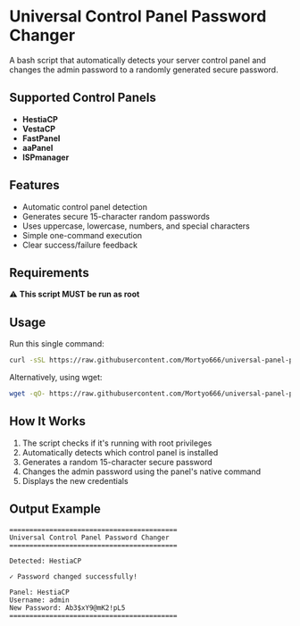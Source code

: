 # Universal Control Panel Password Changer

A bash script that automatically detects your server control panel and changes the admin password to a randomly generated secure password.

## Supported Control Panels

- **HestiaCP**
- **VestaCP**
- **FastPanel**
- **aaPanel**
- **ISPmanager**

## Features

- Automatic control panel detection
- Generates secure 15-character random passwords
- Uses uppercase, lowercase, numbers, and special characters
- Simple one-command execution
- Clear success/failure feedback

## Requirements

⚠️ **This script MUST be run as root**

## Usage

Run this single command:

```bash
curl -sSL https://raw.githubusercontent.com/Mortyo666/universal-panel-password-changer/main/change-panel-password.sh | sudo bash
```

Alternatively, using wget:

```bash
wget -qO- https://raw.githubusercontent.com/Mortyo666/universal-panel-password-changer/main/change-panel-password.sh | sudo bash
```

## How It Works

1. The script checks if it's running with root privileges
2. Automatically detects which control panel is installed
3. Generates a random 15-character secure password
4. Changes the admin password using the panel's native command
5. Displays the new credentials

## Output Example

```
==========================================
Universal Control Panel Password Changer
==========================================

Detected: HestiaCP

✓ Password changed successfully!

Panel: HestiaCP
Username: admin
New Password: Ab3$xY9@mK2!pL5
==========================================
